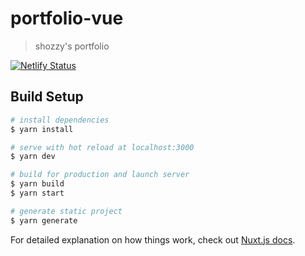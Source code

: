# portfolio-vue

> shozzy&#39;s portfolio

[![Netlify Status](https://api.netlify.com/api/v1/badges/2eaed2ee-259e-49ef-92bb-3fbafd6f7ef0/deploy-status)](https://app.netlify.com/sites/portfolio-vue/deploys)

## Build Setup

``` bash
# install dependencies
$ yarn install

# serve with hot reload at localhost:3000
$ yarn dev

# build for production and launch server
$ yarn build
$ yarn start

# generate static project
$ yarn generate
```

For detailed explanation on how things work, check out [Nuxt.js docs](https://nuxtjs.org).
